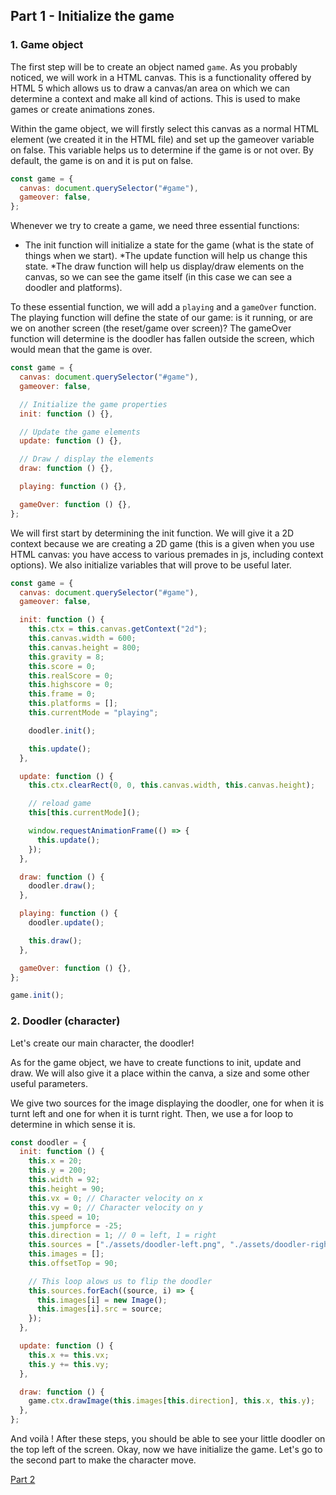 ## Part 1 - Initialize the game

### 1. Game object

The first step will be to create an object named `game`. As you probably noticed, we will work in a HTML canvas. This is a functionality offered by HTML 5 which allows us to draw a canvas/an area on which we can determine a context and make all kind of actions. This is used to make games or create animations zones.

Within the game object, we will firstly select this canvas as a normal HTML element (we created it in the HTML file) and set up the gameover variable on false. This variable helps us to determine if the game is or not over. By default, the game is on and it is put on false.

```javascript
const game = {
  canvas: document.querySelector("#game"),
  gameover: false,
};
```

Whenever we try to create a game, we need three essential functions:

- The init function will initialize a state for the game (what is the state of things when we start).
  *The update function will help us change this state.
  *The draw function will help us display/draw elements on the canvas, so we can see the game itself (in this case we can see a doodler and platforms).

To these essential function, we will add a `playing` and a `gameOver` function. The playing function will define the state of our game: is it running, or are we on another screen (the reset/game over screen)? The gameOver function will determine is the doodler has fallen outside the screen, which would mean that the game is over.

```javascript
const game = {
  canvas: document.querySelector("#game"),
  gameover: false,

  // Initialize the game properties
  init: function () {},

  // Update the game elements
  update: function () {},

  // Draw / display the elements
  draw: function () {},

  playing: function () {},

  gameOver: function () {},
};
```

We will first start by determining the init function. We will give it a 2D context because we are creating a 2D game (this is a given when you use HTML canvas: you have access to various premades in js, including context options).
We also initialize variables that will prove to be useful later.

```javascript
const game = {
  canvas: document.querySelector("#game"),
  gameover: false,

  init: function () {
    this.ctx = this.canvas.getContext("2d");
    this.canvas.width = 600;
    this.canvas.height = 800;
    this.gravity = 8;
    this.score = 0;
    this.realScore = 0;
    this.highscore = 0;
    this.frame = 0;
    this.platforms = [];
    this.currentMode = "playing";

    doodler.init();

    this.update();
  },

  update: function () {
    this.ctx.clearRect(0, 0, this.canvas.width, this.canvas.height);

    // reload game
    this[this.currentMode]();

    window.requestAnimationFrame(() => {
      this.update();
    });
  },

  draw: function () {
    doodler.draw();
  },

  playing: function () {
    doodler.update();

    this.draw();
  },

  gameOver: function () {},
};

game.init();
```

### 2. Doodler (character)

Let's create our main character, the doodler!

As for the game object, we have to create functions to init, update and draw. We will also give it a place within the canva, a size and some other useful parameters.

We give two sources for the image displaying the doodler, one for when it is turnt left and one for when it is turnt right. Then, we use a for loop to determine in which sense it is.

```javascript
const doodler = {
  init: function () {
    this.x = 20;
    this.y = 200;
    this.width = 92;
    this.height = 90;
    this.vx = 0; // Character velocity on x
    this.vy = 0; // Character velocity on y
    this.speed = 10;
    this.jumpforce = -25;
    this.direction = 1; // 0 = left, 1 = right
    this.sources = ["./assets/doodler-left.png", "./assets/doodler-right.png"];
    this.images = [];
    this.offsetTop = 90;

    // This loop alows us to flip the doodler
    this.sources.forEach((source, i) => {
      this.images[i] = new Image();
      this.images[i].src = source;
    });
  },

  update: function () {
    this.x += this.vx;
    this.y += this.vy;
  },

  draw: function () {
    game.ctx.drawImage(this.images[this.direction], this.x, this.y);
  },
};
```

And voilà ! After these steps, you should be able to see your little doodler on the top left of the screen.
Okay, now we have initialize the game. Let's go to the second part to make the character move.

[Part 2](./part_2.md)
